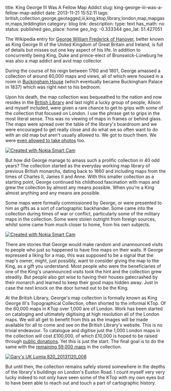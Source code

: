 title: King George III Was A Fellow Map Addict
slug: king-george-iii-was-a-fellow-map-addict
date: 2013-11-21 15:52:11
tags: british,collection,george,geotagged,iii,king,ktop,library,london,map,mapgasm,maps,teddington
category: blog
link: 
description: 
type: text
has_math: no
status: published
geo_place: home
geo_lng: -0.333344
geo_lat: 51.427051

The Wikipedia entry for <a href="https://en.wikipedia.org/wiki/George_III_of_the_United_Kingdom" target="_blank">George William Frederick of Hanover</a>, better known as King George III of the United Kingdom of Great Britain and Ireland, is full of details but misses out one key aspect of his life. In addition to concurrently being King, Duke and prince-elect of Brunswick-Lüneburg he was also a map addict and avid map collector.

During the course of his reign between 1760 and 1801, George amassed a collection of around 60,000 maps and views, all of which were housed in a room in [Buckingham House](https://en.wikipedia.org/wiki/Buckingham_Palace#Buckingham_House "https://en.wikipedia.org/wiki/Buckingham_Palace#Buckingham_House") (which eventually became Buckingham Palace in 1837) which was right next to his bedroom.

Upon his death, the map collection was bequeathed to the nation and now resides in the [British Library](https://www.bl.uk/ "https://www.bl.uk/") and last night a lucky group of people, Alison and myself included, were given a rare chance to get to grips with some of the collection that focused on London. I use the phrase get to grips in the most literal sense. This was no viewing of maps in frames or behind glass. The maps were spread over the table of the library's boardroom and we were encouraged to get really close and do what we so often want to do with an old map but aren't usually allowed to. We got to *touch* them. We were [even allowed to take photos](https://www.flickr.com/photos/vicchi/sets/72157637908759694/ "https://www.flickr.com/photos/vicchi/sets/72157637908759694/") too.

<!-- TEASER_END -->

[![Created with Nokia Smart Cam](/wp-content/uploads/2013/11/Garys-UK-Lumia-820_20131120_20_01_41_Smart1.jpg)](https://www.flickr.com/photos/vicchi/10979419173/in/set-72157637908759694 "https://www.flickr.com/photos/vicchi/10979419173/in/set-72157637908759694")

But how did George manage to amass such a prolific collection in 40 odd years? The collection started as the everyday working map library of previous British monarchs, dating back to 1660 and including maps from the times of Charles II, James II and Anne. With this smaller collection as a starting point, George continued his childhood fascination with maps and grew the collection by almost any means possible. When you're a King almost anything and any means are possible.

Some maps were formally commissioned by George, or were presented to him as gifts as a sort of cartographic backhander. Some came into the collection during times of war or conflict, particularly some of the military maps in the collection. Some were stolen outright from foreign sources, whilst some came from much closer to home, from his own subjects.

[![Created with Nokia Smart Cam](/wp-content/uploads/2013/11/Garys-UK-Lumia-820_20131120_19_18_09_Smart.jpg)](https://www.flickr.com/photos/vicchi/10979169055/in/set-72157637908759694/ "https://www.flickr.com/photos/vicchi/10979169055/in/set-72157637908759694/")

There are stories that George would make random and unannounced visits to people who just so happened to have fine maps on their walls. If George expressed a liking for a map, this was supposed to be a signal that the map's owner, might, just possibly, want to consider giving the map to the King, as a gift you understand. Most people who were the beneficiaries of one of the King's unannounced visits took the hint and the collection grew steadily. But people also got wise to having their houses gatecrashed by their monarch and learned to keep their good maps hidden away. Just in case the next knock on the door turned out to be the King.

At the British Library, George's map collection is formally known as King George III's Topographical Collection, often shorted to the informal KTop. Of the 60,000 maps in KTop over 1,000 are of London. Work has been started on cataloging and ultimately digitising at high resolution all of the London maps. We will all get to benefit from this as the images will be made available for all to come and see on the British Library's website. This is no trivial endeavour. To catalogue and digitise just the 1,000 London maps in the collection will cost £100,000, of which £10,000 is hoped to be raised through [public donations](https://support.bl.uk/Page/Unlock-London-Maps "https://support.bl.uk/Page/Unlock-London-Maps"). Yet this is just the start. The final goal is to do the same with the [remaining 59,000 maps](https://support.bl.uk/Page/King-George-IIIs-Topographical-Collection "https://support.bl.uk/Page/King-George-IIIs-Topographical-Collection") in the collection.

[![Gary's UK Lumia 820_20131120_008](/wp-content/uploads/2013/11/Garys-UK-Lumia-820_20131120_0081.jpg)](https://www.flickr.com/photos/vicchi/10979290496/in/photostream/ "https://www.flickr.com/photos/vicchi/10979290496/in/photostream/")

But until then, the collection remains safely stored somewhere in the depths of the library's buildings on London's Euston Road. I count myself very very lucky indeed to not only have seen some of the KTop with my own eyes but to have been able to reach out and touch a part of cartographic history.





